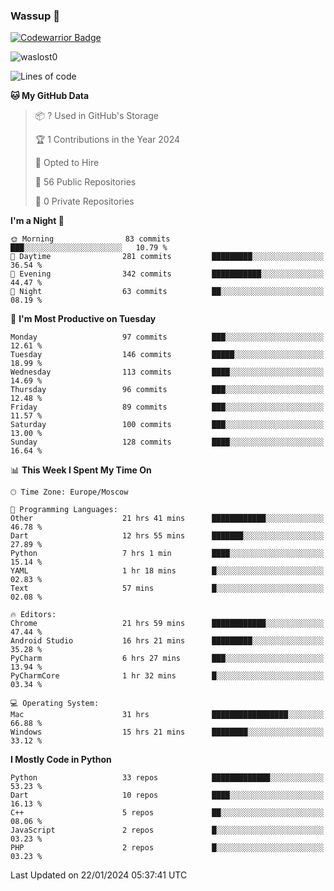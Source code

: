 ### Wassup 👋

[![Codewarrior Badge](https://www.codewars.com/users/waslost/badges/small)](https://www.codewars.com/users/waslost)

<p align="left"> <img src="https://komarev.com/ghpvc/?username=waslost0" alt="waslost0" /></p>

<!--START_SECTION:waka-->
![Lines of code](https://img.shields.io/badge/From%20Hello%20World%20I%27ve%20Written-1.4%20million%20lines%20of%20code-blue)

**🐱 My GitHub Data** 

> 📦 ? Used in GitHub's Storage 
 > 
> 🏆 1 Contributions in the Year 2024
 > 
> 💼 Opted to Hire
 > 
> 📜 56 Public Repositories 
 > 
> 🔑 0 Private Repositories 
 > 
**I'm a Night 🦉** 

```text
🌞 Morning                83 commits          ███░░░░░░░░░░░░░░░░░░░░░░   10.79 % 
🌆 Daytime                281 commits         █████████░░░░░░░░░░░░░░░░   36.54 % 
🌃 Evening                342 commits         ███████████░░░░░░░░░░░░░░   44.47 % 
🌙 Night                  63 commits          ██░░░░░░░░░░░░░░░░░░░░░░░   08.19 % 
```
📅 **I'm Most Productive on Tuesday** 

```text
Monday                   97 commits          ███░░░░░░░░░░░░░░░░░░░░░░   12.61 % 
Tuesday                  146 commits         █████░░░░░░░░░░░░░░░░░░░░   18.99 % 
Wednesday                113 commits         ████░░░░░░░░░░░░░░░░░░░░░   14.69 % 
Thursday                 96 commits          ███░░░░░░░░░░░░░░░░░░░░░░   12.48 % 
Friday                   89 commits          ███░░░░░░░░░░░░░░░░░░░░░░   11.57 % 
Saturday                 100 commits         ███░░░░░░░░░░░░░░░░░░░░░░   13.00 % 
Sunday                   128 commits         ████░░░░░░░░░░░░░░░░░░░░░   16.64 % 
```


📊 **This Week I Spent My Time On** 

```text
🕑︎ Time Zone: Europe/Moscow

💬 Programming Languages: 
Other                    21 hrs 41 mins      ████████████░░░░░░░░░░░░░   46.78 % 
Dart                     12 hrs 55 mins      ███████░░░░░░░░░░░░░░░░░░   27.89 % 
Python                   7 hrs 1 min         ████░░░░░░░░░░░░░░░░░░░░░   15.14 % 
YAML                     1 hr 18 mins        █░░░░░░░░░░░░░░░░░░░░░░░░   02.83 % 
Text                     57 mins             █░░░░░░░░░░░░░░░░░░░░░░░░   02.08 % 

🔥 Editors: 
Chrome                   21 hrs 59 mins      ████████████░░░░░░░░░░░░░   47.44 % 
Android Studio           16 hrs 21 mins      █████████░░░░░░░░░░░░░░░░   35.28 % 
PyCharm                  6 hrs 27 mins       ███░░░░░░░░░░░░░░░░░░░░░░   13.94 % 
PyCharmCore              1 hr 32 mins        █░░░░░░░░░░░░░░░░░░░░░░░░   03.34 % 

💻 Operating System: 
Mac                      31 hrs              █████████████████░░░░░░░░   66.88 % 
Windows                  15 hrs 21 mins      ████████░░░░░░░░░░░░░░░░░   33.12 % 
```

**I Mostly Code in Python** 

```text
Python                   33 repos            █████████████░░░░░░░░░░░░   53.23 % 
Dart                     10 repos            ████░░░░░░░░░░░░░░░░░░░░░   16.13 % 
C++                      5 repos             ██░░░░░░░░░░░░░░░░░░░░░░░   08.06 % 
JavaScript               2 repos             █░░░░░░░░░░░░░░░░░░░░░░░░   03.23 % 
PHP                      2 repos             █░░░░░░░░░░░░░░░░░░░░░░░░   03.23 % 
```




 Last Updated on 22/01/2024 05:37:41 UTC
<!--END_SECTION:waka-->


